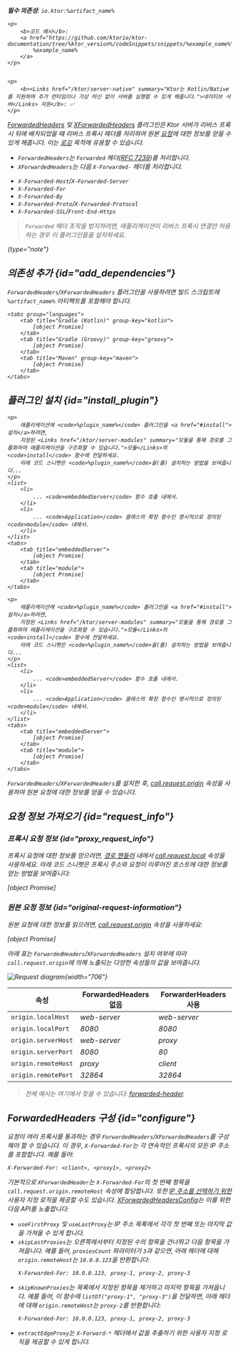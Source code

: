[//]: # (title: 전달된 헤더)

<show-structure for="chapter" depth="2"/>
<primary-label ref="server-plugin"/>

<var name="artifact_name" value="ktor-server-forwarded-header"/>
<var name="package_name" value="io.ktor.server.plugins.forwardedheaders"/>

<tldr>
<p>
<b>필수 의존성</b>: <code>io.ktor:%artifact_name%</code>
</p>
<var name="example_name" value="forwarded-header"/>

    <p>
        <b>코드 예시</b>:
        <a href="https://github.com/ktorio/ktor-documentation/tree/%ktor_version%/codeSnippets/snippets/%example_name%">
            %example_name%
        </a>
    </p>
    

    <p>
        <b><Links href="/ktor/server-native" summary="Ktor는 Kotlin/Native를 지원하며 추가 런타임이나 가상 머신 없이 서버를 실행할 수 있게 해줍니다.">네이티브 서버</Links> 지원</b>: ✅
    </p>
    
</tldr>

[ForwardedHeaders](https://api.ktor.io/ktor-server/ktor-server-plugins/ktor-server-forwarded-header/io.ktor.server.plugins.forwardedheaders/-forwarded-headers.html) 및 [XForwardedHeaders](https://api.ktor.io/ktor-server/ktor-server-plugins/ktor-server-forwarded-header/io.ktor.server.plugins.forwardedheaders/-x-forwarded-headers.html) 플러그인은 Ktor 서버가 리버스 프록시 뒤에 배치되었을 때 리버스 프록시 헤더를 처리하여 원본 [요청](server-requests.md)에 대한 정보를 얻을 수 있게 해줍니다. 이는 [로깅](server-logging.md) 목적에 유용할 수 있습니다.

*   `ForwardedHeaders`는 `Forwarded` 헤더([RFC 7239](https://tools.ietf.org/html/rfc7239))를 처리합니다.
*   `XForwardedHeaders`는 다음 `X-Forwarded-` 헤더를 처리합니다.
   - `X-Forwarded-Host`/`X-Forwarded-Server` 
   - `X-Forwarded-For` 
   - `X-Forwarded-By`
   - `X-Forwarded-Proto`/`X-Forwarded-Protocol`
   - `X-Forwarded-SSL`/`Front-End-Https`

> `Forwarded` 헤더 조작을 방지하려면, 애플리케이션이 리버스 프록시 연결만 허용하는 경우 이 플러그인들을 설치하세요.
> 
{type="note"}

## 의존성 추가 {id="add_dependencies"}
`ForwardedHeaders`/`XForwardedHeaders` 플러그인을 사용하려면 빌드 스크립트에 `%artifact_name%` 아티팩트를 포함해야 합니다.

    <tabs group="languages">
        <tab title="Gradle (Kotlin)" group-key="kotlin">
            [object Promise]
        </tab>
        <tab title="Gradle (Groovy)" group-key="groovy">
            [object Promise]
        </tab>
        <tab title="Maven" group-key="maven">
            [object Promise]
        </tab>
    </tabs>
    

## 플러그인 설치 {id="install_plugin"}

<tabs>
<tab title="ForwardedHeader">

<var name="plugin_name" value="ForwardedHeaders"/>

    <p>
        애플리케이션에 <code>%plugin_name%</code> 플러그인을 <a href="#install">설치</a>하려면,
        지정된 <Links href="/ktor/server-modules" summary="모듈을 통해 경로를 그룹화하여 애플리케이션을 구조화할 수 있습니다.">모듈</Links>의 <code>install</code> 함수에 전달하세요.
        아래 코드 스니펫은 <code>%plugin_name%</code>을(를) 설치하는 방법을 보여줍니다...
    </p>
    <list>
        <li>
            ... <code>embeddedServer</code> 함수 호출 내에서.
        </li>
        <li>
            ... <code>Application</code> 클래스의 확장 함수인 명시적으로 정의된 <code>module</code> 내에서.
        </li>
    </list>
    <tabs>
        <tab title="embeddedServer">
            [object Promise]
        </tab>
        <tab title="module">
            [object Promise]
        </tab>
    </tabs>
    

</tab>

<tab title="XForwardedHeader">

<var name="plugin_name" value="XForwardedHeaders"/>

    <p>
        애플리케이션에 <code>%plugin_name%</code> 플러그인을 <a href="#install">설치</a>하려면,
        지정된 <Links href="/ktor/server-modules" summary="모듈을 통해 경로를 그룹화하여 애플리케이션을 구조화할 수 있습니다.">모듈</Links>의 <code>install</code> 함수에 전달하세요.
        아래 코드 스니펫은 <code>%plugin_name%</code>을(를) 설치하는 방법을 보여줍니다...
    </p>
    <list>
        <li>
            ... <code>embeddedServer</code> 함수 호출 내에서.
        </li>
        <li>
            ... <code>Application</code> 클래스의 확장 함수인 명시적으로 정의된 <code>module</code> 내에서.
        </li>
    </list>
    <tabs>
        <tab title="embeddedServer">
            [object Promise]
        </tab>
        <tab title="module">
            [object Promise]
        </tab>
    </tabs>
    

</tab>
</tabs>

`ForwardedHeaders`/`XForwardedHeaders`를 설치한 후, [call.request.origin](#request_info) 속성을 사용하여 원본 요청에 대한 정보를 얻을 수 있습니다.

## 요청 정보 가져오기 {id="request_info"}

### 프록시 요청 정보 {id="proxy_request_info"}

프록시 요청에 대한 정보를 얻으려면, [경로 핸들러](server-routing.md#define_route) 내에서 [call.request.local](https://api.ktor.io/ktor-server/ktor-server-core/io.ktor.server.request/-application-request/local.html) 속성을 사용하세요.
아래 코드 스니펫은 프록시 주소와 요청이 이루어진 호스트에 대한 정보를 얻는 방법을 보여줍니다:

[object Promise]

### 원본 요청 정보 {id="original-request-information"}

원본 요청에 대한 정보를 읽으려면, [call.request.origin](https://api.ktor.io/ktor-server/ktor-server-core/io.ktor.server.plugins/origin.html) 속성을 사용하세요:

[object Promise]

아래 표는 `ForwardedHeaders`/`XForwardedHeaders` 설치 여부에 따라 `call.request.origin`에 의해 노출되는 다양한 속성들의 값을 보여줍니다.

![Request diagram](forwarded-headers.png){width="706"}

| 속성               | ForwardedHeaders 없음 | ForwarderHeaders 사용 |
|------------------------|--------------------------|-----------------------|
| `origin.localHost`     | _web-server_             | _web-server_          |
| `origin.localPort`     | _8080_                   | _8080_                |
| `origin.serverHost`    | _web-server_             | _proxy_               |
| `origin.serverPort`    | _8080_                   | _80_                  |
| `origin.remoteHost`    | _proxy_                  | _client_              |
| `origin.remotePort`    | _32864_                  | _32864_               |

> 전체 예시는 여기에서 찾을 수 있습니다: [forwarded-header](https://github.com/ktorio/ktor-documentation/tree/%ktor_version%/codeSnippets/snippets/forwarded-header).

## ForwardedHeaders 구성 {id="configure"}

요청이 여러 프록시를 통과하는 경우 `ForwardedHeaders`/`XForwardedHeaders`를 구성해야 할 수 있습니다.
이 경우, `X-Forwarded-For`는 각 연속적인 프록시의 모든 IP 주소를 포함합니다. 예를 들어:

```HTTP
X-Forwarded-For: <client>, <proxy1>, <proxy2>
```

기본적으로 `XForwardedHeader`는 `X-Forwarded-For`의 첫 번째 항목을 `call.request.origin.remoteHost` 속성에 할당합니다.
또한 [IP 주소를 선택하기 위한](https://developer.mozilla.org/en-US/docs/Web/HTTP/Headers/X-Forwarded-For#selecting_an_ip_address) 사용자 지정 로직을 제공할 수도 있습니다.
[XForwardedHeadersConfig](https://api.ktor.io/ktor-server/ktor-server-plugins/ktor-server-forwarded-header/io.ktor.server.plugins.forwardedheaders/-x-forwarded-headers-config/index.html)는 이를 위한 다음 API를 노출합니다:

- `useFirstProxy` 및 `useLastProxy`는 IP 주소 목록에서 각각 첫 번째 또는 마지막 값을 가져올 수 있게 합니다.
- `skipLastProxies`는 오른쪽에서부터 지정된 수의 항목을 건너뛰고 다음 항목을 가져옵니다.
   예를 들어, `proxiesCount` 파라미터가 `3`과 같으면, 아래 헤더에 대해 `origin.remoteHost`는 `10.0.0.123`을 반환합니다:
   ```HTTP
   X-Forwarded-For: 10.0.0.123, proxy-1, proxy-2, proxy-3
   ```
- `skipKnownProxies`는 목록에서 지정된 항목을 제거하고 마지막 항목을 가져옵니다.
   예를 들어, 이 함수에 `listOf("proxy-1", "proxy-3")`을 전달하면, 아래 헤더에 대해 `origin.remoteHost`는 `proxy-2`를 반환합니다:
   ```HTTP
   X-Forwarded-For: 10.0.0.123, proxy-1, proxy-2, proxy-3
   ```
- `extractEdgeProxy`는 `X-Forward-*` 헤더에서 값을 추출하기 위한 사용자 지정 로직을 제공할 수 있게 합니다.